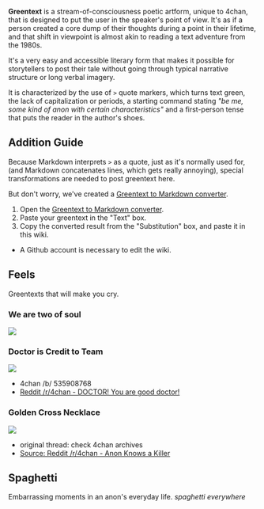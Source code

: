 **Greentext** is a stream-of-consciousness poetic artform, unique to 4chan, that is designed to put the user in the speaker's point of view. It's as if a person created a core dump of their thoughts during a point in their lifetime, and that shift in viewpoint is almost akin to reading a text adventure from the 1980s. 

It's a very easy and accessible literary form that makes it possible for storytellers to post their tale without going through typical narrative structure or long verbal imagery.

It is characterized by the use of `>` quote markers, which turns text green, the lack of capitalization or periods, a starting command stating _"be me, some kind of anon with certain characteristics"_ and a first-person tense that puts the reader in the author's shoes.

## Addition Guide

Because Markdown interprets `>` as a quote, just as it's normally used for, (and Markdown concatenates lines, which gets really annoying), special transformations are needed to post greentext here. 

But don't worry, we've created a [Greentext to Markdown converter](http://www.regexr.com/3aflp).

1. Open the [Greentext to Markdown converter](http://www.regexr.com/3aflp).
2. Paste your greentext in the "Text" box.
3. Copy the converted result from the "Substitution" box, and paste it in this wiki.
  * A Github account is necessary to edit the wiki.

## Feels

Greentexts that will make you cry.

### We are two of soul

![](http://i3.kym-cdn.com/photos/images/original/000/528/879/f7c.png)

### Doctor is Credit to Team

[![](http://i.imgur.com/MkUleYM.png)](http://i.imgur.com/MkUleYM.png)

* 4chan /b/ 535908768
* [Reddit /r/4chan - DOCTOR! You are good doctor!](http://www.reddit.com/r/pcmasterrace/comments/2ut3oj/sometimes_it_can_be_lonely_in_the_master_race/coby11w)

### Golden Cross Necklace

[![](http://i.imgur.com/QfMtIh8.jpg)](http://i.imgur.com/QfMtIh8.jpg)

* original thread: check 4chan archives
* [Source: Reddit /r/4chan - Anon Knows a Killer](http://www.reddit.com/r/4chan/comments/1w6ftp/anon_knows_a_killer/)

## Spaghetti

Embarrassing moments in an anon's everyday life. _spaghetti everywhere_